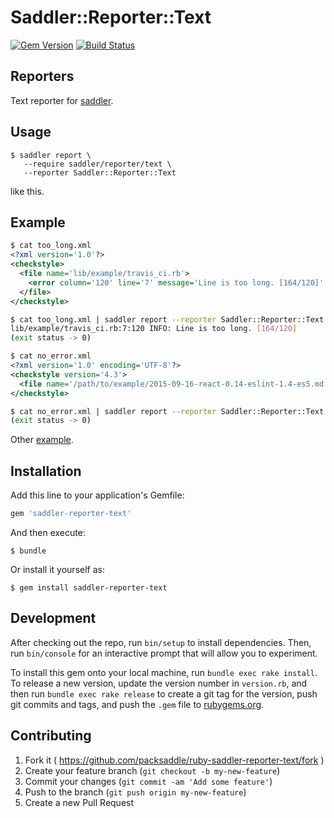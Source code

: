 # Saddler::Reporter::Text

[![Gem Version](http://img.shields.io/gem/v/saddler-reporter-text.svg?style=flat)](http://badge.fury.io/rb/saddler-reporter-text)
[![Build Status](https://img.shields.io/circleci/build/github/packsaddle/ruby-saddler-reporter-text?style=flat)](https://circleci.com/gh/packsaddle/ruby-saddler-reporter-text)


## Reporters

Text reporter for [saddler](https://github.com/packsaddle/ruby-saddler).


## Usage

```
$ saddler report \
   --require saddler/reporter/text \
   --reporter Saddler::Reporter::Text
```

like this.


## Example

```xml
$ cat too_long.xml
<?xml version='1.0'?>
<checkstyle>
  <file name='lib/example/travis_ci.rb'>
    <error column='120' line='7' message='Line is too long. [164/120]' severity='info' source='com.puppycrawl.tools.checkstyle.Metrics/LineLength'/>
  </file>
</checkstyle>
```

```bash
$ cat too_long.xml | saddler report --reporter Saddler::Reporter::Text
lib/example/travis_ci.rb:7:120 INFO: Line is too long. [164/120]
(exit status -> 0)
```

```xml
$ cat no_error.xml
<?xml version='1.0' encoding='UTF-8'?>
<checkstyle version='4.3'>
  <file name='/path/to/example/2015-09-16-react-0.14-eslint-1.4-es5.md'/>
</checkstyle>
```

```bash
$ cat no_error.xml | saddler report --reporter Saddler::Reporter::Text
(exit status -> 0)
```

Other [example](./example/example.sh).


## Installation

Add this line to your application's Gemfile:

```ruby
gem 'saddler-reporter-text'
```

And then execute:

    $ bundle

Or install it yourself as:

    $ gem install saddler-reporter-text


## Development

After checking out the repo, run `bin/setup` to install dependencies. Then, run `bin/console` for an interactive prompt that will allow you to experiment.

To install this gem onto your local machine, run `bundle exec rake install`. To release a new version, update the version number in `version.rb`, and then run `bundle exec rake release` to create a git tag for the version, push git commits and tags, and push the `.gem` file to [rubygems.org](https://rubygems.org).


## Contributing

1. Fork it ( https://github.com/packsaddle/ruby-saddler-reporter-text/fork )
2. Create your feature branch (`git checkout -b my-new-feature`)
3. Commit your changes (`git commit -am 'Add some feature'`)
4. Push to the branch (`git push origin my-new-feature`)
5. Create a new Pull Request
